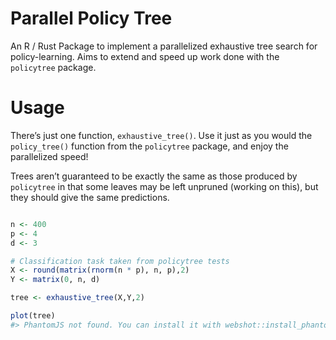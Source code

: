 
# Parallel Policy Tree

An R / Rust Package to implement a parallelized exhaustive tree search
for policy-learning. Aims to extend and speed up work done with the
`policytree` package.

# Usage

There’s just one function, `exhaustive_tree()`. Use it just as you would
the `policy_tree()` function from the `policytree` package, and enjoy
the parallelized speed!

Trees aren’t guaranteed to be exactly the same as those produced by
`policytree` in that some leaves may be left unpruned (working on this),
but they should give the same predictions.

``` r

n <- 400
p <- 4
d <- 3

# Classification task taken from policytree tests
X <- round(matrix(rnorm(n * p), n, p),2)
Y <- matrix(0, n, d)

tree <- exhaustive_tree(X,Y,2)

plot(tree)
#> PhantomJS not found. You can install it with webshot::install_phantomjs(). If it is installed, please make sure the phantomjs executable can be found via the PATH variable.
```

<div id="htmlwidget-acf3093ff9afb68b6e5d" style="width:100%;height:480px;" class="grViz html-widget"></div>
<script type="application/json" data-for="htmlwidget-acf3093ff9afb68b6e5d">{"x":{"diagram":"digraph nodes { \n node [shape=box] ;\n0 [label=\"  <= -3.08 \"] ;\n0 -> 1 [labeldistance=2.5, labelangle=45, headlabel=\"True\"];\n0 -> 2 [labeldistance=2.5, labelangle=-45, headlabel=\"False\"]\n1 [label=\"  <= 1 \"] ;\n1 -> 3  ;\n1 -> 4  ;\n3  [shape=box,style=filled,color=\".7 .3 1.0\" , label=\" leaf node\n action = 1 \"];\n4  [shape=box,style=filled,color=\".7 .3 1.0\" , label=\" leaf node\n action = 1 \"];\n2 [label=\"  <= -2.58 \"] ;\n2 -> 5  ;\n2 -> 6  ;\n5  [shape=box,style=filled,color=\".7 .3 1.0\" , label=\" leaf node\n action = 1 \"];\n6  [shape=box,style=filled,color=\".7 .3 1.0\" , label=\" leaf node\n action = 1 \"];\n}","config":{"engine":"dot","options":null}},"evals":[],"jsHooks":[]}</script>
